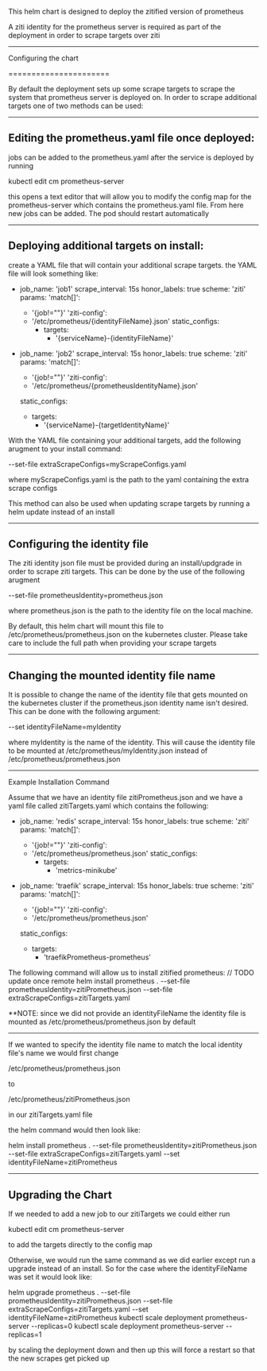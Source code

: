 This helm chart is designed to deploy the zitified version of prometheus

A ziti identity for the prometheus server is required as part of the deployment in order to scrape targets over ziti

-----------------------

Configuring the chart

======================

By default the deployment sets up some scrape targets to scrape the system that prometheus server is deployed on. In order to scrape additional targets one of two methods can be used:


-----------------------------------------------
Editing the prometheus.yaml file once deployed:
-----------------------------------------------
jobs can be added to the prometheus.yaml after the service is deployed by running

kubectl edit cm prometheus-server

this opens a text editor that will allow you to modify the config map for the prometheus-server which contains the prometheus.yaml file. From here new jobs can be added. The pod should restart automatically


----------------------------------------
Deploying additional targets on install:
----------------------------------------
create a YAML file that will contain your additional scrape targets. the YAML file will look something like:

- job_name: 'job1'
  scrape_interval: 15s
  honor_labels: true
  scheme: 'ziti'
  params:
  'match[]':
  - '{job!=""}'
  'ziti-config':
  - '/etc/prometheus/{identityFileName}.json'
  static_configs:
    - targets:
        - '{serviceName}-{identityFileName}'

- job_name: 'job2'
  scrape_interval: 15s
  honor_labels: true
  scheme: 'ziti'
  params:
  'match[]':
  - '{job!=""}'
  'ziti-config':
  - '/etc/prometheus/{prometheusIdentityName}.json'

  static_configs:
    - targets:
        - '{serviceName}-{targetIdentityName}'

With the YAML file containing your additional targets, add the following arugment to your install command:

--set-file extraScrapeConfigs=myScrapeConfigs.yaml

where myScrapeConfigs.yaml is the path to the yaml containing the extra scrape configs

This method can also be used when updating scrape targets by running a helm update instead of an install


-----------------------------
Configuring the identity file
-----------------------------
The ziti identity json file must be provided during an install/updgrade in order to scrape ziti targets. This can be done by the use of the following arugment

--set-file prometheusIdentity=prometheus.json

where prometheus.json is the path to the identity file on the local machine.

By default, this helm chart will mount this file to /etc/prometheus/prometheus.json on the kubernetes cluster. Please take care to include the full path when providing your scrape targets


---------------------------------------
Changing the mounted identity file name
---------------------------------------
It is possible to change the name of the identity file that gets mounted on the kubernetes cluster if the prometheus.json identity name isn't desired. This can be done with the following argument:

--set identityFileName=myIdentity

where myIdentity is the name of the identity. This will cause the identity file to be mounted at /etc/prometheus/myIdentity.json instead of /etc/prometheus/prometheus.json


-----------------------------------------------------------------------------------------------------------------------------------

Example Installation Command

Assume that we have an identity file zitiPrometheus.json and we have a yaml file called zitiTargets.yaml which contains the following:



- job_name: 'redis'
  scrape_interval: 15s
  honor_labels: true
  scheme: 'ziti'
  params:
  'match[]':
  - '{job!=""}'
  'ziti-config':
  - '/etc/prometheus/prometheus.json'
  static_configs:
    - targets:
        - 'metrics-minikube'

- job_name: 'traefik'
  scrape_interval: 15s
  honor_labels: true
  scheme: 'ziti'
  params:
  'match[]':
  - '{job!=""}'
  'ziti-config':
  - '/etc/prometheus/prometheus.json'

  static_configs:
    - targets:
        - 'traefikPrometheus-prometheus'




The following command will allow us to install zitified prometheus:
// TODO update once remote
helm install prometheus . --set-file prometheusIdentity=zitiPrometheus.json --set-file extraScrapeConfigs=zitiTargets.yaml


**NOTE: since we did not provide an identityFileName the identity file is mounted as /etc/prometheus/prometheus.json by default

--------------------------

If we wanted to specify the identity file name to match the local identity file's name we would first change

/etc/prometheus/prometheus.json

to

/etc/prometheus/zitiPrometheus.json


in our zitiTargets.yaml file

the helm command would then look like:

helm install prometheus . --set-file prometheusIdentity=zitiPrometheus.json --set-file extraScrapeConfigs=zitiTargets.yaml --set identityFileName=zitiPrometheus

--------------------
Upgrading the Chart
--------------------

If we needed to add a new job to our zitiTargets we could either run

kubectl edit cm prometheus-server

to add the targets directly to the config map


Otherwise, we would run the same command as we did earlier except run a upgrade instead of an install. So for the case where the identityFileName was set it would look like:

helm upgrade prometheus . --set-file prometheusIdentity=zitiPrometheus.json --set-file extraScrapeConfigs=zitiTargets.yaml --set identityFileName=zitiPrometheus
kubectl scale deployment prometheus-server --replicas=0
kubectl scale deployment prometheus-server --replicas=1

by scaling the deployment down and then up this will force a restart so that the new scrapes get picked up
